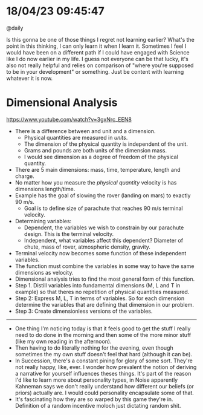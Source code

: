 # 18/04/23 09:45:47
@daily

Is this gonna be one of those things I regret not learning earlier?
What's the point in this thinking, I can only learn it when I learn it. Sometimes I feel I would have been on a
different path if I could have engaged with Science like I do now earlier in my life. I guess not everyone can be that
lucky, it's also not really helpful and relies on comparison of "where you're supposed to be in your development" or
something. Just be content with learning whatever it is now.

# Dimensional Analysis
https://www.youtube.com/watch?v=3gxNrc_EEN8

* There is a difference between and unit and a dimension.
    * Physical quantities are measured in _units_.
    * The dimension of the physical quantity is independent of the unit.
    * Grams and pounds are both units of the dimension mass. 
    * I would see dimension as a degree of freedom of the physical quantity.
* There are 5 main dimensions: mass, time, temperature, length and charge.
* No matter how you measure the _physical quantity_ velocity is has dimensions length/time.
* Example has the goal of slowing the rover (landing on mars) to exactly 90 m/s.
    * Goal is to define size of parachute that reaches 90 m/s terminal velocity.
* Determining variables:
    * Dependent, the variables we wish to constrain by our parachute design. This is the terminal velocity.
    * Independent, what variables affect this dependent? Diameter of chute, mass of rover, atmospheric density, gravity.
* Terminal velocity now becomes some function of these independent variables.
* The function must combine the variables in some way to have the same dimensions as velocity.
* Dimensional analysis tries to find the most general form of this function.
* Step 1. Distill variables into fundamental dimensions (M, L and T in example) so that theres no repetition of physical
  quantities measured.
* Step 2: Express M, L, T in terms of variables. So for each dimension determine the variables that are defining that
  dimension in our problem.
* Step 3: Create dimensionless versions of the variables.

---

* One thing I'm noticing today is that it feels good to get the stuff I really need to do done in the morning and then
  some of the more minor stuff (like my own reading in the afternoon). 
* Then having to do literally nothing for the evening, even though sometimes the my own stuff doesn't feel that hard
  (although it can be).
* In Succession, there's a constant pining for glory of some sort. They're not really happy, like, ever. I wonder how
  prevalent the notion of deriving a narrative for yourself influences theses things. It's part of the reason I'd like
  to learn more about personality types, in Noise apparently Kahneman says we don't really understand how different our
  beliefs (or priors) actually are. I would could personality encapsulate some of that.
* It's fascinating how they are so warped by this game they're in. Definition of a random incentive moloch just
  dictating random shit.
